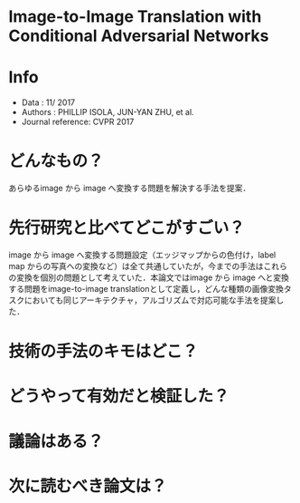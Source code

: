 # Image-to-Image Translation with Conditional Adversarial Networks

# Info

- Data : 11/ 2017
- Authors : PHILLIP ISOLA,  JUN-YAN ZHU, et al. 
- Journal reference: CVPR 2017 

# どんなもの？

あらゆるimage から image へ変換する問題を解決する手法を提案．

# 先行研究と比べてどこがすごい？

image から image へ変換する問題設定（エッジマップからの色付け，label map からの写真への変換など）は全て共通していたが，今までの手法はこれらの変換を個別の問題として考えていた．本論文ではimage から image へと変換する問題をimage-to-image translationとして定義し，どんな種類の画像変換タスクにおいても同じアーキテクチャ，アルゴリズムで対応可能な手法を提案した．









# 技術の手法のキモはどこ？



# どうやって有効だと検証した？



# 議論はある？



# 次に読むべき論文は？



